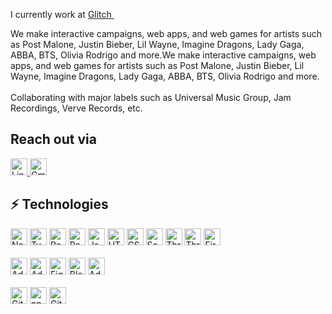 <!--💬GREETINGSTITLE / 🌐WEBSITE: https://github.com/denvercoder1/readme-typing-svg
<p align="center">
  <img src="https://readme-typing-svg.herokuapp.com?font=Orbitron&size=40&color=%2379A500&height=67&duration=3000&center=true&lines=%F0%9F%85%B6%F0%9F%86%81%F0%9F%85%B4%F0%9F%85%B4%F0%9F%86%83%F0%9F%85%B8%F0%9F%85%BD%F0%9F%85%B6%F0%9F%86%82">
</p>

<p align="center">
  <div align="center"> 
    <img src="https://c.tenor.com/p7IgwS17V0sAAAAC/rtj-rick-and-morty.gif" width="400">
  </div>
</p> -->


I currently work at <a href="https://studio.glitch.ge/" target="_blank">Glitch </a><img src="https://github.com/SP-XD/SP-XD/blob/main/images/lightning.gif?raw=true" width="10" />&nbsp;&nbsp;<br>

<span>We make interactive campaigns, web apps, and web games for artists such as Post Malone, Justin Bieber, Lil Wayne, Imagine Dragons, Lady Gaga, ABBA, BTS, Olivia Rodrigo and more.We make interactive campaigns, web apps, and web games for artists such as Post Malone, Justin Bieber, Lil Wayne, Imagine Dragons, Lady Gaga, ABBA, BTS, Olivia Rodrigo and more.
</span>
<br/>
<br/>
<span>Collaborating with major labels such as Universal Music Group, Jam Recordings, Verve Records, etc.</span>


<h2 align="">Reach out via</h2>

<div align="">
  <a href="https://www.linkedin.com/in/demetre-turabelidze/" target="_blank">
    <img src="https://img.shields.io/badge/LinkedIn-0077B5?style=for-the-badge&logo=linkedin&logoColor=white" alt="LinkedIn" height="27" />
  </a>
  
  <a href="mailto:turabelidze.demetre@gmail.com" target="_blank">
    <img src="https://img.shields.io/badge/Gmail-D14836?style=for-the-badge&logo=gmail&logoColor=white" alt="Gmail" height="27" />
  </a>
</div>

<div align="">
  <h2>⚡ Technologies</h2>
</div>

<!--
<div align="center">
  <a href="https://zedysh.myportfolio.com/" target="_blank">
    <img src="https://img.shields.io/badge/My Art Portfolio-white?style=for-the-badge" alt="Dribbble" height="27" />
  </a>
  
  <a href="https://dribbble.com/zedysh" target="_blank">
    <img src="https://img.shields.io/badge/Dribbble-EA4C89?style=for-the-badge&logo=dribbble&logoColor=white" alt="Dribbble" height="27" />
  </a>
  
  <a href="https://www.behance.net/zedysh" target="_blank">
    <img src="https://img.shields.io/badge/Behance-0054F7?style=for-the-badge&logo=behance&logoColor=white" alt="Behance" height="27" />
  </a>
</div> 
-->

<!-- Freelancing links
<div align="center">
  <a href="" target="_blank">
    <img src="https://img.shields.io/badge/UpWork-6FDA44?style=for-the-badge&logo=Upwork&logoColor=white" alt="UpWork" height="27" />
  </a>
  
  <a href="" target="_blank">
    <img src="https://img.shields.io/badge/fiverr-1DBF73?style=for-the-badge&logo=fiverr&logoColor=white" alt="Fiverr" height="27" />
  </a>
</div>
-->

<div align="">
    <img src="https://img.shields.io/badge/Next.js-000?logo=nextdotjs&logoColor=fff&style=for-the-badge" alt="Nextjs" height="27" />
    <img src="https://img.shields.io/badge/TypeScript-007ACC?style=for-the-badge&logo=typescript&logoColor=white" alt="TypeScript" height="27" />
    <img src="https://img.shields.io/badge/React-20232A?style=for-the-badge&logo=react&logoColor=61DAFB" alt="React" height="27" />
    <img src="https://img.shields.io/badge/Redux-593D88?style=for-the-badge&logo=redux&logoColor=white" alt="Redux" height="27" />
    <img src="https://img.shields.io/badge/JavaScript-F7DF1E?style=for-the-badge&logo=JavaScript&logoColor=black" alt="JavaScript" height="27" />
    <img src="https://img.shields.io/badge/HTML5-E34F26?style=for-the-badge&logo=html5&logoColor=white" alt="HTML5" height="27" />
    <img src="https://img.shields.io/badge/CSS3-1572B6?style=for-the-badge&logo=css3&logoColor=white" alt="CSS3" height="27" />
    <img src="https://img.shields.io/badge/Scss-CC6699?style=for-the-badge&logo=sass&logoColor=white" alt="Scss" height="27" />
    <img src="https://img.shields.io/badge/Three.js-black?style=for-the-badge&logo=three.js&logoColor=white" alt="Threejs" height="27" />
    <img src="https://img.shields.io/badge/React Three Fiber-20232A?style=for-the-badge&logo=three.js&logoColor=61DAFB" alt="Threejs" height="27" />
  <img src="https://img.shields.io/badge/Firebase-black?style=for-the-badge&logo=Firebase&logoColor=F5820D" alt="Firebase" height="27" />
</div>

<!--
<br />

<div align="">
    <img src="https://img.shields.io/badge/Node.js-43853D?style=for-the-badge&logo=node.js&logoColor=white" alt="Nodejs" height="27" />
    <img src="https://img.shields.io/badge/Express.js-black?style=for-the-badge" alt="Expressjs" height="27" />
    <img src="https://img.shields.io/badge/Nest.js-ea2845?style=for-the-badge&logo=nestjs&logoColor=white" alt="Nodejs" height="27" />
</div>

<br />

<div align="">
    <img src="https://img.shields.io/badge/Firebase-black?style=for-the-badge&logo=Firebase&logoColor=F5820D" alt="Firebase" height="27" />
    <img src="https://img.shields.io/badge/MongoDB-4EA94B?style=for-the-badge&logo=mongodb&logoColor=white" alt="MongoDB" height="27" />
    <img src="https://img.shields.io/badge/docker-%230db7ed.svg?style=for-the-badge&logo=docker&logoColor=white" alt="Docker" height="27" />
    <img src="https://img.shields.io/badge/MySQL-00000F?style=for-the-badge&logo=mysql&logoColor=white" alt="MySQL" height="27" />
</div>

<br />

<div align="">
    <img src="https://img.shields.io/badge/Amazon_AWS-FF9900?style=for-the-badge&logo=amazon-aws&logoColor=white" alt="Amazon AWS" height="27" />
    <img src="https://img.shields.io/badge/Vercel-000000?style=for-the-badge&logo=vercel&logoColor=white" alt="Vercel" height="27" />
</div>
-->

<br />

<div align="">
    <img src="https://img.shields.io/badge/Adobe%20XD-470137?style=for-the-badge&logo=Adobe%20XD&logoColor=#FF61F6" alt="AdobeXd" height="27" />
    <img src="https://img.shields.io/badge/Adobe%20Photoshop-31A8FF?style=for-the-badge&logo=Adobe%20Photoshop&logoColor=black" alt="Adobe Photoshop" height="27" />
    <img src="https://img.shields.io/badge/Figma-F24E1E?style=for-the-badge&logo=figma&logoColor=white" alt="Figma" height="27" />
    <img src="https://img.shields.io/badge/blender-%23F5792A.svg?style=for-the-badge&logo=blender&logoColor=white" alt="Blender" height="27" />
    <img src="https://img.shields.io/badge/Adobe%20Illustrator-FF9A00?style=for-the-badge&logo=adobe%20illustrator&logoColor=white" alt="Adobe Illustrator" height="27" />
</div>

<br/>

<div align="">
    <img src="https://img.shields.io/badge/GitHub-100000?style=for-the-badge&logo=github&logoColor=white" alt="GitHub" height="27" />
<!--     <img src="https://img.shields.io/badge/GraphQL-E10098?style=for-the-badge&logo=graphql&logoColor=white" alt="GraphQL" height="27" /> -->
    <img src="https://img.shields.io/badge/npm-CB3837?style=for-the-badge&logo=npm&logoColor=white" alt="npm" height="27" />
    <img src="https://img.shields.io/badge/git-black?style=for-the-badge&logo=git&logoColor=CB3837" alt="Git" height="27" />
</div>

<!--
<div align="center">
    <p>And finally, if you are not using Brave yet, I highly suggest it <33</p>
    <a href="https://brave.com/" target="_blank">
      <img src="https://img.shields.io/badge/Brave-FF1B2D?style=for-the-badge&logo=Brave&logoColor=white" alt="GitHub" height="27" />
    </a>
</div> -->


<!-- ![Bootstrap](https://img.shields.io/badge/-Bootstrap-563D7C?style=flat-square&logo=bootstrap)
    <img src="https://img.shields.io/badge/-Apollo%20GraphQL-311C87?style=flat-square&logo=apollo-graphql" alt="Apollo GraphQL" height="27" />

      <td><img src="https://img.shields.io/badge/-PostgreSQL-336791?style=flat-square&logo=postgresql" alt="PostgreSQL" /></td>
![ElasticSearch](https://img.shields.io/badge/-ElasticSearch-005571?style=flat-square&logo=elasticsearch)
![Redis](https://img.shields.io/badge/-Redis-black?style=flat-square&logo=Redis)
![Heroku](https://img.shields.io/badge/-Heroku-430098?style=flat-square&logo=heroku)
![DigitalOcean](https://img.shields.io/badge/-Digital%20Ocean-darkblue?style=flat-square&logo=digitalocean)
![C++](https://img.shields.io/badge/-C++-00599C?style=flat-square&logo=c)
![Java](https://img.shields.io/badge/-java-E34A86?style=flat-square&logo=java)
![Microsoft Azure](https://img.shields.io/badge/Microsoft%20Azure-232F7E?style=flat-square&logo=microsoft-azure)
![Google Cloud](https://img.shields.io/badge/Google%20Cloud-black?style=flat-square&logo=google-cloud)
![GitLab](https://img.shields.io/badge/-GitLab-FCA121?style=flat-square&logo=gitlab)
![Python](https://img.shields.io/badge/-Python-black?style=flat-square&logo=Python)
![Raspberry Pi](https://img.shields.io/badge/-Raspberry%20Pi-C51A4A?style=flat-square&logo=Raspberry-Pi) -->

